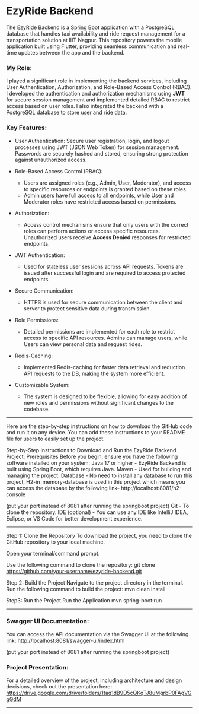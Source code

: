 # EzyRide Backend

The EzyRide Backend is a Spring Boot application with a PostgreSQL database that handles taxi availability and ride request management for a transportation solution at IIIT Nagpur. This repository powers the mobile application built using Flutter, providing seamless communication and real-time updates between the app and the backend.

### My Role:
I played a significant role in implementing the backend services, including User Authentication, Authorization, and Role-Based Access Control (RBAC). I developed the authentication and authorization mechanisms using **JWT** for secure session management and implemented detailed RBAC to restrict access based on user roles. I also integrated the backend with a PostgreSQL database to store user and ride data.

### Key Features:
- User Authentication: Secure user registration, login, and logout processes using JWT (JSON Web Token) for session management. Passwords are securely hashed and stored, ensuring strong protection against unauthorized access.

- Role-Based Access Control (RBAC):
  - Users are assigned roles (e.g., Admin, User, Moderator), and access to specific resources or endpoints is granted based on these roles.
  - Admin users have full access to all endpoints, while User and Moderator roles have restricted access based on permissions.

- Authorization:
  - Access control mechanisms ensure that only users with the correct roles can perform actions or access specific resources. Unauthorized users receive **Access Denied** responses for restricted endpoints.

- JWT Authentication:
  - Used for stateless user sessions across API requests. Tokens are issued after successful login and are required to access protected endpoints.

- Secure Communication:
  - HTTPS is used for secure communication between the client and server to protect sensitive data during transmission.

- Role Permissions:
  - Detailed permissions are implemented for each role to restrict access to specific API resources. Admins can manage users, while Users can view personal data and request rides.

- Redis-Caching:
  - Implemented Redis-caching for faster data retrieval and reduction API requests to the DB, making the system more efficient.
  
- Customizable System:
  - The system is designed to be flexible, allowing for easy addition of new roles and permissions without significant changes to the codebase.

---

Here are the step-by-step instructions on how to download the GitHub code and run it on any device. You can add these instructions to your README file for users to easily set up the project.

Step-by-Step Instructions to Download and Run the EzyRide Backend Project:
Prerequisites
Before you begin, ensure you have the following software installed on your system:
Java 17 or higher - EzyRide Backend is built using Spring Boot, which requires Java.
Maven - Used for building and managing the project.
Database - No need to install any database to run this project, H2-in_memory-database is used in this project which means you can access the database by the following link-
http://localhost:8081/h2-console

(put your port instead of 8081 after running the springboot project)
Git - To clone the repository.
IDE (optional) - You can use any IDE like IntelliJ IDEA, Eclipse, or VS Code for better development experience.
___

Step 1: Clone the Repository
To download the project, you need to clone the GitHub repository to your local machine.

Open your terminal/command prompt.

Use the following command to clone the repository:
git clone https://github.com/your-username/ezyride-backend.git

Step 2: Build the Project
Navigate to the project directory in the terminal.
Run the following command to build the project:
mvn clean install

Step3: Run the Project
Run the Application
mvn spring-boot:run
___
### Swagger UI Documentation:
You can access the API documentation via the Swagger UI at the following link:
http://localhost:8081/swagger-ui/index.html

(put your port instead of 8081 after running the springboot project)

### Project Presentation:
For a detailed overview of the project, including architecture and design decisions, check out the presentation here:
https://drive.google.com/drive/folders/1taq1dB9D5cQKqTJ8uMgrbP0FAgVGgGdM

---
